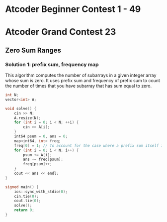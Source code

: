 # Atcoder Beginner Contest 1 - 49

# Atcoder Grand Contest 23

## Zero Sum Ranges

### Solution 1: prefix sum, frequency map

This algorithm computes the number of subarrays in a given integer array whose sum is zero.
It uses prefix sum and frequency of prefix sum to count the number of times that you have subarray that has sum equal to zero.

```cpp
int N;
vector<int> A;

void solve() {
    cin >> N;
    A.resize(N);
    for (int i = 0; i < N; ++i) {
        cin >> A[i];
    }
    int64 psum = 0, ans = 0;
    map<int64, int> freq;
    freq[0] = 1; // To account for the case where a prefix sum itself is zero
    for (int i = 0; i < N; i++) {
        psum += A[i];
        ans += freq[psum];
        freq[psum]++;
    }
    cout << ans << endl;
}

signed main() {
    ios::sync_with_stdio(0);
    cin.tie(0);
    cout.tie(0);
    solve();
    return 0;
}
```